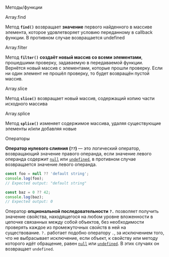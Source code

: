 Методы/функции

Array.find

Метод **`find()`** возвращает **значение** первого найденного в массиве элемента, которое удовлетворяет условию переданному в callback функции. В противном случае возвращается undefined

Array.filter

Метод **`filter()`** **создаёт новый массив со всеми элементами**, прошедшими проверку, задаваемую в передаваемой функции.
Вернётся новый массив с элементами, которые прошли проверку. Если ни один элемент не прошёл проверку, то будет возвращён пустой массив.

Array.slice

Метод **`slice()`** возвращает новый массив, содержащий копию части исходного массива

Array.splice

Метод **`splice()`** изменяет содержимое массива, удаляя существующие элементы и/или добавляя новые

Операторы

**Оператор нулевого слияния (`??`)** — это логический оператор, возвращающий значение правого операнда, если значение левого операнда содержит [`null`](https://developer.mozilla.org/ru/docs/Web/JavaScript/Reference/Operators/null) или [`undefined`](https://developer.mozilla.org/ru/docs/Web/JavaScript/Reference/Global_Objects/undefined), в противном случае возвращается значение левого операнда.

```javascript
const foo = null ?? 'default string';
console.log(foo);
// Expected output: "default string"

const baz = 0 ?? 42;
console.log(baz);
// Expected output: 0
```


Оператор **опциональной последовательности** **`?.`** позволяет получить значение свойства, находящегося на любом уровне вложенности в цепочке связанных между собой объектов, без необходимости проверять каждое из промежуточных свойств в ней на существование. `?.` работает подобно оператору `.`, за исключением того, что не выбрасывает исключение, если объект, к свойству или методу которого идёт обращение, равен [`null`](https://developer.mozilla.org/ru/docs/Web/JavaScript/Reference/Operators/null) или [`undefined`](https://developer.mozilla.org/ru/docs/Web/JavaScript/Reference/Global_Objects/undefined). В этих случаях он возвращает `undefined`.


